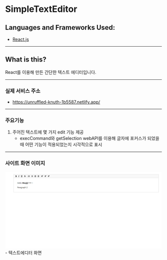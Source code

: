 # SimpleTextEditor

## Languages and Frameworks Used:

- [React.js](https://reactjs.org/)

---

## What is this?

React를 이용해 만든 간단한 텍스트 에디터입니다.

---

### 실제 서비스 주소

- https://unruffled-knuth-1b5587.netlify.app/

---

### 주요기능

1.  주어진 텍스트에 몇 가지 edit 기능 제공
    - execCommand와 getSelection webAPI를 이용해 글자에 포커스가 되었을 때 어떤 기능이 적용되었는지 시각적으로 표시

---

### 사이트 화면 이미지

![textEditor](./githubImg/SimpleTextEditor.PNG) - 텍스트에디터 화면
